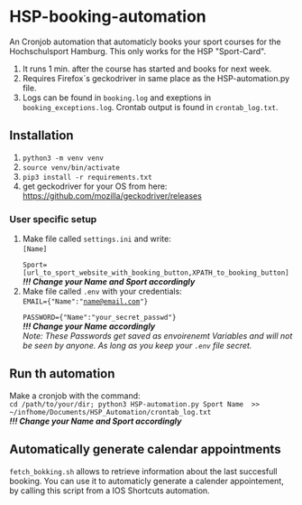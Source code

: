 # HSP-booking-automation
An Cronjob automation that automaticly books your sport courses for the Hochschulsport Hamburg. This only works for the HSP "Sport-Card".



1. It runs 1 min. after the course has started and books for next week.
2. Requires Firefox´s geckodriver in same place as the HSP-automation.py file.
3. Logs can be found in `booking.log` and exeptions in `booking_exceptions.log`. Crontab output is found in `crontab_log.txt`. 

## Installation
1. `python3 -m venv venv`
2. `source venv/bin/activate`
3. `pip3 install -r requirements.txt`
4. get geckodriver for your OS from here: https://github.com/mozilla/geckodriver/releases

### User specific setup
1. Make file called `settings.ini` and write:\
    <code>[Name]\
    Sport=[url_to_sport_website_with_booking_button,XPATH_to_booking_button]</code>\
     <em><strong>!!! Change your Name and Sport accordingly</strong></em>
2. Make file called `.env` with your credentials:\
<code>EMAIL={"Name":"name@email.com"}\
PASSWORD={"Name":"your_secret_passwd"}</code>\
 <em><strong>!!! Change your Name accordingly</strong></em>
\
*Note: These Passwords get saved as envoirenemt Variables and will not be seen by anyone. As long as you keep your `.env` file secret.*

## Run th automation
Make a cronjob with the command:\
 `cd /path/to/your/dir; python3 HSP-automation.py Sport Name  >> ~/infhome/Documents/HSP_Automation/crontab_log.txt`\
 <em><strong>!!! Change your Name and Sport accordingly</strong></em>

## Automatically generate calendar appointments
`fetch_bokking.sh` allows to retrieve information about the last succesfull booking. You can use it to automaticly generate a calender appointement, by calling this script from a IOS Shortcuts automation.
